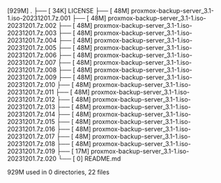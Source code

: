 [929M]  .
├── [ 34K]  LICENSE
├── [ 48M]  proxmox-backup-server_3.1-1.iso-20231201.7z.001
├── [ 48M]  proxmox-backup-server_3.1-1.iso-20231201.7z.002
├── [ 48M]  proxmox-backup-server_3.1-1.iso-20231201.7z.003
├── [ 48M]  proxmox-backup-server_3.1-1.iso-20231201.7z.004
├── [ 48M]  proxmox-backup-server_3.1-1.iso-20231201.7z.005
├── [ 48M]  proxmox-backup-server_3.1-1.iso-20231201.7z.006
├── [ 48M]  proxmox-backup-server_3.1-1.iso-20231201.7z.007
├── [ 48M]  proxmox-backup-server_3.1-1.iso-20231201.7z.008
├── [ 48M]  proxmox-backup-server_3.1-1.iso-20231201.7z.009
├── [ 48M]  proxmox-backup-server_3.1-1.iso-20231201.7z.010
├── [ 48M]  proxmox-backup-server_3.1-1.iso-20231201.7z.011
├── [ 48M]  proxmox-backup-server_3.1-1.iso-20231201.7z.012
├── [ 48M]  proxmox-backup-server_3.1-1.iso-20231201.7z.013
├── [ 48M]  proxmox-backup-server_3.1-1.iso-20231201.7z.014
├── [ 48M]  proxmox-backup-server_3.1-1.iso-20231201.7z.015
├── [ 48M]  proxmox-backup-server_3.1-1.iso-20231201.7z.016
├── [ 48M]  proxmox-backup-server_3.1-1.iso-20231201.7z.017
├── [ 48M]  proxmox-backup-server_3.1-1.iso-20231201.7z.018
├── [ 48M]  proxmox-backup-server_3.1-1.iso-20231201.7z.019
├── [ 17M]  proxmox-backup-server_3.1-1.iso-20231201.7z.020
└── [   0]  README.md

 929M used in 0 directories, 22 files
